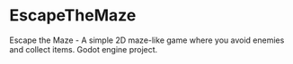 # EscapeTheMaze
Escape the Maze - A simple 2D maze-like game where you avoid enemies and collect items. Godot engine project.
